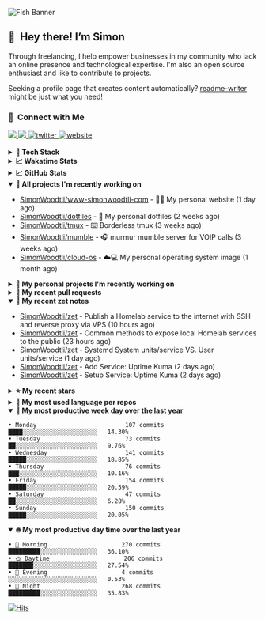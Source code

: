![Fish Banner](assets/fish.webp)

## 👋 &nbsp;Hey there! I’m Simon

Through freelancing, I help empower businesses in my community who lack
an online presence and technological expertise. I'm also an open source
enthusiast and like to contribute to projects.

Seeking a profile page that creates content automatically?
[readme-writer] might be just what you need!

### 🤝 &nbsp;Connect with Me

<div align="left">
<a href="https://linkedin.com/in/simonwoodtli" target="_blank">
<img src="https://img.shields.io/badge/linkedin-1E77B5?style=for-the-badge&logo=linkedin&logoColor=white alt=linkedin" />
</a>
<a href="https://github.com/simonwoodtli" target="_blank">
<img src="https://img.shields.io/badge/github-24292E?style=for-the-badge&logo=github&logoColor=white alt=github" />
</a>
<a href="https://twitter.com/simonwoodtlidev" target="_blank">
<img src="https://img.shields.io/badge/twitter-26a7de?style=for-the-badge&logo=twitter&logoColor=white" alt="twitter"/>
</a>
<a href="https://simonwoodtli.com" target="_blank">
<img src="https://img.shields.io/badge/website-E2925F?style=for-the-badge&logo=google-chrome&logoColor=white" alt="website"/>
</a>
</div>
<br/>


<details>
  <summary><b>🧰 Tech Stack</b></summary>
  <div align="center">
  <a href="https://skillicons.dev" target="_blank">
  <img src="https://skillicons.dev/icons?i=js,html,css,bash,python,go,postgresql,docker,vim,linux" alt="JavaScript, HTML, CSS, Bash, Python, Go, PostgreSQL, Docker, Vim,
  Linux">
  </a>
  </div>
</details>

<details>
  <summary><b>📈 Wakatime Stats</b></summary>
  <p align="center"><a href="https://wakatime.com/@SimonWoodtli">
  <img align="center" width="400" height="300" src="https://wakatime.com/share/@SimonWoodtli/7761bcef-e104-47d9-912a-dfd6bf08868b.svg" />
  </a>
  <a href="https://wakatime.com/@SimonWoodtli">
  <img align="center" width="400" height="300" src="https://wakatime.com/share/@SimonWoodtli/341953df-6a40-47b7-8220-ace4eabe0a17.svg" />
  </a></p>

  <h4><b>💬 I've been working with the following languages over the last 7 days</b></h4>

```
• Markdown                       10 hrs 32 mins                 █████████████░░░░░░░░░░░░   53.87%
• HTML                           5 hrs 31 mins                  ███████░░░░░░░░░░░░░░░░░░   28.18%
• JavaScript                     2 hrs 22 mins                  ███░░░░░░░░░░░░░░░░░░░░░░   12.12%
• YAML                           40 mins                        █░░░░░░░░░░░░░░░░░░░░░░░░   3.42%
• Other                          15 mins                        ░░░░░░░░░░░░░░░░░░░░░░░░░   1.34%
• conf                           7 mins                         ░░░░░░░░░░░░░░░░░░░░░░░░░   0.64%
• CSS                            2 mins                         ░░░░░░░░░░░░░░░░░░░░░░░░░   0.24%
• XML                            2 mins                         ░░░░░░░░░░░░░░░░░░░░░░░░░   0.2%
```

  <h4>👷 I've been working on the following projects over the last 7 days</h4>

```
• simonwoodtli.com               8 hrs 46 mins                  ███████████░░░░░░░░░░░░░░   44.82%
• Unknown Project                6 hrs 20 mins                  ████████░░░░░░░░░░░░░░░░░   32.35%
• zet                            4 hrs 8 mins                   █████░░░░░░░░░░░░░░░░░░░░   21.19%
• Private                        11 mins                        ░░░░░░░░░░░░░░░░░░░░░░░░░   1.01%
• dotfiles                       4 mins                         ░░░░░░░░░░░░░░░░░░░░░░░░░   0.38%
• cloud-os                       2 mins                         ░░░░░░░░░░░░░░░░░░░░░░░░░   0.25%
```

  <h4><b>🛠️ I've been working with the following editors over the last 7 days</b></h4>

```
• Vim                            19 hrs 34 mins                 █████████████████████████   100%
```

  <h4><b>💻 I've been working with the following operating systems over the last 7 days</b></h4>

```
• Linux                          19 hrs 34 mins                 █████████████████████████   100%
```

</details>

<details>
  <summary><b>📈 GitHub Stats</b></summary>
  <div align="center">
  <a href="https://github.com/anuraghazra/github-readme-stats"> 
  <img src="https://github-readme-stats.vercel.app/api?username=simonwoodtli&theme=onedark&show_icons=true&hide_rank=true&custom_title=Stats&count_private=true&hide_border=true&hide=issues&line_height=24&bg_color=0d1117" alt="Github Stats">
  <img src="https://github-readme-stats.vercel.app/api/top-langs/?username=simonwoodtli&layout=compact&theme=onedark&count_private=true&hide_border=true&bg_color=0d1117" alt="Top Langs">
  </a>
  </div>
</details>

<details open="">
  <summary><b>👷 All projects I'm recently working on</b></summary>

* [SimonWoodtli/www-simonwoodtli-com](https://github.com/SimonWoodtli/www-simonwoodtli-com) - 👨‍💻 My personal website (1 day ago)
* [SimonWoodtli/dotfiles](https://github.com/SimonWoodtli/dotfiles) - 🏡 My personal dotfiles (2 weeks ago)
* [SimonWoodtli/tmux](https://github.com/SimonWoodtli/tmux) - ⌨️ Borderless tmux (3 weeks ago)
* [SimonWoodtli/mumble](https://github.com/SimonWoodtli/mumble) - 🎧 murmur mumble server for VOIP calls (3 weeks ago)
* [SimonWoodtli/cloud-os](https://github.com/SimonWoodtli/cloud-os) - ☁️💻 My personal operating system image (1 month ago)

</details>
<details>
  <summary><b>🌱 My personal projects I'm recently working on</b></summary>

* [SimonWoodtli/www-simonwoodtli-com](https://github.com/SimonWoodtli/www-simonwoodtli-com) - 👨‍💻 My personal website (1 day ago)
* [SimonWoodtli/dotfiles](https://github.com/SimonWoodtli/dotfiles) - 🏡 My personal dotfiles (2 weeks ago)
* [SimonWoodtli/tmux](https://github.com/SimonWoodtli/tmux) - ⌨️ Borderless tmux (3 weeks ago)
* [SimonWoodtli/mumble](https://github.com/SimonWoodtli/mumble) - 🎧 murmur mumble server for VOIP calls (3 weeks ago)
* [SimonWoodtli/cloud-os](https://github.com/SimonWoodtli/cloud-os) - ☁️💻 My personal operating system image (1 month ago)

</details>
<details>
  <summary><b>🔨 My recent pull requests</b></summary>

* [feat: add wireguard-generate-keys script](https://github.com/SimonWoodtli/dotfiles-old/pull/14) on [SimonWoodtli/dotfiles-old](https://github.com/SimonWoodtli/dotfiles-old) (16 months ago)
* [feat: add video-to-gif script](https://github.com/SimonWoodtli/dotfiles-old/pull/13) on [SimonWoodtli/dotfiles-old](https://github.com/SimonWoodtli/dotfiles-old) (16 months ago)
* [feat: add spoof-mac-linux script](https://github.com/SimonWoodtli/dotfiles-old/pull/12) on [SimonWoodtli/dotfiles-old](https://github.com/SimonWoodtli/dotfiles-old) (17 months ago)
* [feat: add sp-tmux script](https://github.com/SimonWoodtli/dotfiles-old/pull/11) on [SimonWoodtli/dotfiles-old](https://github.com/SimonWoodtli/dotfiles-old) (17 months ago)
* [feat: add sp script](https://github.com/SimonWoodtli/dotfiles-old/pull/10) on [SimonWoodtli/dotfiles-old](https://github.com/SimonWoodtli/dotfiles-old) (17 months ago)

</details>
<details open="">
  <summary><b>📝 My recent zet notes</b></summary>

* [SimonWoodtli/zet](https://github.com/SimonWoodtli/zet/tree/ff12638c33a6f133ad0c982d437b73f6b52933ff/20240202132409) - Publish a Homelab service to the internet with SSH and reverse proxy via VPS (10 hours ago)
* [SimonWoodtli/zet](https://github.com/SimonWoodtli/zet/tree/63de18254920e9c0c2b3d6f33033336e1e31c88f/20240201232741) - Common methods to expose local Homelab services to the public (23 hours ago)
* [SimonWoodtli/zet](https://github.com/SimonWoodtli/zet/tree/4d474ebca0cbca3b0173fa91c863a1dda2ec1f16/20240125154231) - Systemd System units/service VS. User units/service (1 day ago)
* [SimonWoodtli/zet](https://github.com/SimonWoodtli/zet/tree/3ea1e2fd45aa7044811063f1f1996227e3c195a0/20240131005549) - Add Service: Uptime Kuma (2 days ago)
* [SimonWoodtli/zet](https://github.com/SimonWoodtli/zet/tree/504265ef5c31445637e7bed40c9f16fe99d10fcc/20240131005312) - Setup Service: Uptime Kuma (2 days ago)

</details>
<details>
  <summary><b>⭐ My recent stars</b></summary>

* [simple-login/app](https://github.com/simple-login/app) - The SimpleLogin back-end and web app (2 hours ago)
* [progit/progit2](https://github.com/progit/progit2) - Pro Git 2nd Edition (7 days ago)
* [MichaIng/DietPi](https://github.com/MichaIng/DietPi) - Lightweight justice for your single-board computer! (3 weeks ago)
* [mumble-voip/mumble](https://github.com/mumble-voip/mumble) - Mumble is an open-source, low-latency, high quality voice chat software. (3 weeks ago)
* [bigskysoftware/htmx](https://github.com/bigskysoftware/htmx) - </> htmx - high power tools for HTML (2 months ago)

</details>
<details>
  <summary><b>💬 My most used language per repos</b></summary>

```
• Shell                          16 repos                       ███████████████████░░░░░░   76.19%
• JavaScript                     1 repo                         █░░░░░░░░░░░░░░░░░░░░░░░░   4.76%
• CSS                            2 repos                        ██░░░░░░░░░░░░░░░░░░░░░░░   9.52%
• Nix                            1 repo                         █░░░░░░░░░░░░░░░░░░░░░░░░   4.76%
• HTML                           1 repo                         █░░░░░░░░░░░░░░░░░░░░░░░░   4.76%
```

</details>
<details open="">
  <summary><b>📆 My most productive week day over the last year</b></summary>

```
• Monday                         107 commits                    ████░░░░░░░░░░░░░░░░░░░░░   14.30%
• Tuesday                        73 commits                     ██░░░░░░░░░░░░░░░░░░░░░░░   9.76%
• Wednesday                      141 commits                    █████░░░░░░░░░░░░░░░░░░░░   18.85%
• Thursday                       76 commits                     ███░░░░░░░░░░░░░░░░░░░░░░   10.16%
• Friday                         154 commits                    █████░░░░░░░░░░░░░░░░░░░░   20.59%
• Saturday                       47 commits                     ██░░░░░░░░░░░░░░░░░░░░░░░   6.28%
• Sunday                         150 commits                    █████░░░░░░░░░░░░░░░░░░░░   20.05%
```

</details>
<details open="">
  <summary><b>🔥 My most productive day time over the last year</b></summary>

```
• 🌅 Morning                     270 commits                    █████████░░░░░░░░░░░░░░░░   36.10%
• 🌞 Daytime                     206 commits                    ███████░░░░░░░░░░░░░░░░░░   27.54%
• 🌇 Evening                     4 commits                      ░░░░░░░░░░░░░░░░░░░░░░░░░   0.53%
• 🌃 Night                       268 commits                    █████████░░░░░░░░░░░░░░░░   35.83%
```

</details>

[![Hits](https://hits.seeyoufarm.com/api/count/incr/badge.svg?url=https%3A%2F%2Fgithub.com%2Fsimonwoodtli&count_bg=%23689D6A&title_bg=%23282828&icon=&icon_color=%23E7E7E7&title=views+%28today+%2F+total%29&edge_flat=false)](https://hits.seeyoufarm.com)

[readme-writer]: <https://github.com/SimonWoodtli/readme-writer>
